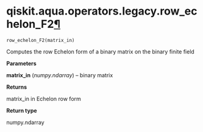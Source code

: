 # qiskit.aqua.operators.legacy.row\_echelon\_F2[¶](#qiskit-aqua-operators-legacy-row-echelon-f2 "Permalink to this headline")

<span id="undefined" />

`row_echelon_F2(matrix_in)`

Computes the row Echelon form of a binary matrix on the binary finite field

**Parameters**

**matrix\_in** (*numpy.ndarray*) – binary matrix

**Returns**

matrix\_in in Echelon row form

**Return type**

numpy.ndarray
